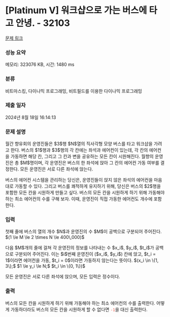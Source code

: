 # [Platinum V] 워크샵으로 가는 버스에 타고 안녕. - 32103 

[문제 링크](https://www.acmicpc.net/problem/32103) 

### 성능 요약

메모리: 323076 KB, 시간: 1480 ms

### 분류

비트마스킹, 다이나믹 프로그래밍, 비트필드를 이용한 다이나믹 프로그래밍

### 제출 일자

2024년 8월 18일 16:14:13

### 문제 설명

<p>월간 향유회의 운영진들은 $3$행 $N$열의 직사각형 모양 버스를 타고 워크샵을 가려고 한다. 버스의 $1$행과 $3$행의 각 칸에는 좌석과 에어컨이 있는데, 각 칸의 에어컨을 가동하면 해당 칸, 그리고 그 칸과 변을 공유하는 모든 칸이 시원해진다. 월향의 운영진은 총 $M$명이며, 각 운영진은 버스의 한 좌석에 앉아 그 칸의 에어컨 가동 여부를 결정한다. 모든 운영진은 서로 다른 좌석에 앉는다.</p>

<p>버스의 에어컨 시스템을 관리하는 당신은, 운영진들이 앉지 않은 좌석의 에어컨을 마음대로 가동할 수 있다. 그리고 버스를 쾌적하게 유지하기 위해, 당신은 버스의 $2$행을 포함한 모든 칸을 시원하게 만들고 싶다. 버스의 모든 칸을 시원하게 하기 위해 가동해야 하는 최소 에어컨의 수를 구해 보자. 이때, 운영진이 직접 가동한 에어컨도 개수에 포함한다.</p>

### 입력 

 <p>첫째 줄에 버스의 열의 개수 $N$과 운영진의 수 $M$이 공백으로 구분되어 주어진다. $(1 \le M \le 2 \times N \le 400\,000)$</p>

<p>다음 $M$개의 줄에 걸쳐 각 운영진의 정보를 나타내는 수 $x_i$, $y_i$, $t_i$가 공백으로 구분되어 주어진다. 이는 $i$번째 운영진이 ($x_i$, $y_i$) 칸에 앉고, $t_i = 1$이라면 에어컨을 가동, $t_i = 0$이라면 가동하지 않는다는 뜻이다. $(x_i \in \{1, 3\};$ $1 \le y_i \le N;$ $t_i \in \{0, 1\})$</p>

<p>모든 운영진은 서로 다른 좌석에 앉으며, 모든 입력은 정수이다.</p>

### 출력 

 <p>버스의 모든 칸을 시원하게 하기 위해 가동해야 하는 최소 에어컨의 수를 출력한다. 어떻게 가동하더라도 버스의 모든 칸을 시원하게 할 수 없다면 <span style="color:#e74c3c;"><code>-1</code></span>을 대신 출력한다.</p>

